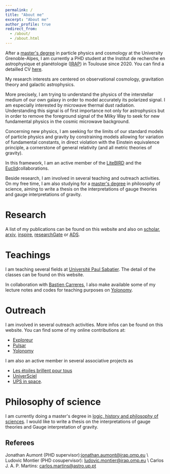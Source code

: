 ```yaml
---
permalink: /
title: "About me"
excerpt: "About me"
author_profile: true
redirect_from: 
  - /about/
  - /about.html
---
```

After a [master's degree](https://master-physique.univ-grenoble-alpes.fr/le-programme/master-psc/) in particle physics and cosmology at the University Grenoble-Alpes, I am currently a PHD student at the Institut de recherche en astrophysique et planétologie ([IRAP](https://www.irap.omp.eu)) in Toulouse since 2020. You can find a detailled CV [here](files/CV.pdf).

My research interests are centered on observational cosmology, gravitation theory and galactic astrophysics. 

More precisely, I am trying to understand the physics of the interstellar medium of our own galaxy in order to model accurately its polarized signal. I am especially interested by microwave thermal dust radiation. Understanding this signal is of first importance not only for astrophysics but in order to remove the foreground signal of the Milky Way to seek for new fundamental physics in the cosmic microwave background.

Concerning new physics, I am seeking for the limits of our standard models of particle physics and gravity by constraining models allowing for variation of fundamental constants, in direct violation with the Einstein equivalence principle, a cornerstone of general relativity (and all metric theories of gravity).

In this framework, I am an active member of the [LiteBIRD](https://www.isas.jaxa.jp/en/missions/spacecraft/future/litebird.html) and the [Euclid](https://www.euclid-ec.org)collaborations.

Beside research, I am involved in several teaching and outreach activities. On my free time, I am also studying for a [master's degree](https://philo.shs-nancy.univ-lorraine.fr/resumes-des-cours-maldelhis-ead) in philosophy of science, aiming to write a thesis on the interpretations of gauge theories and gauge interpretations of gravity.

# Research

A list of my publications can be found on this website and also on [scholar](https://scholar.google.com/citations?user=uLb6OyYAAAAJ&hl=fr&authuser=1), [arxiv](https://arxiv.org/search/astro-ph?searchtype=author&query=Vacher%2C+L), [inspire](https://inspirehep.net/authors/1969120?ui-citation-summary=true), [researchGate](https://www.researchgate.net/profile/Leo-Vacher) or [ADS](https://ui.adsabs.harvard.edu/search/q=orcid%3A0000-0001-9551-1417&sort=date+desc).


# Teachings 

I am teaching several fields at [Université Paul Sabatier](https://www.univ-tlse3.fr). The detail of the classes can be found on this website.

In collaboration with [Bastien Carreres](https://bcarreres.github.io), I also make available some of my lecture notes and codes for teaching purposes on [Yolonomy](https://yolonomy.github.io).

# Outreach 

I am involved in several outreach activities. More infos can be found on this website. You can find some of my online contributions at:
- [Exploreur](https://www.univ-tlse3.fr/exploreur-litebird-en-quete-des-premieres-fractions-de-secondes-de-l-univers)
- [Pulsar](https://www.nfist.pt/pulsar/pulsar41)
- [Yolonomy](https://yolonomy.github.io)

I am also an active member in several associative projects as
- [Les étoiles brillent pour tous](http://ebpt.fr/association/)
- [UniverSciel](https://www.google.com/search?client=opera&q=Universciel&sourceid=opera&ie=UTF-8&oe=UTF-8)
- [UPS in space](https://www.upsinspace.com).

# Philosophy of science

I am currently doing a master's degree in [logic, history and philosophy of sciences](https://philo.shs-nancy.univ-lorraine.fr/resumes-des-cours-maldelhis-ead).
I would like to write a thesis on the interpretations of gauge theories and Gauge interpretation of gravity.

## Referees

Jonathan Aumont (PHD supervisor):jonathan.aumont@irap.omp.eu \\
Ludovic Montier (PHD cosupervisor): ludovic.montier@irap.omp.eu \\
Carlos J. A. P. Martins: 
carlos.martins@astro.up.pt